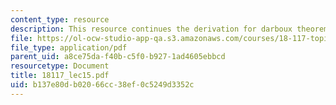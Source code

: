 ```yaml
---
content_type: resource
description: This resource continues the derivation for darboux theorem.
file: https://ol-ocw-studio-app-qa.s3.amazonaws.com/courses/18-117-topics-in-several-complex-variables-spring-2005/b137e80db02066cc38ef0c5249d3352c_18117_lec15.pdf
file_type: application/pdf
parent_uid: a8ce75da-f40b-c5f0-b927-1ad4605ebbcd
resourcetype: Document
title: 18117_lec15.pdf
uid: b137e80d-b020-66cc-38ef-0c5249d3352c
---
```

